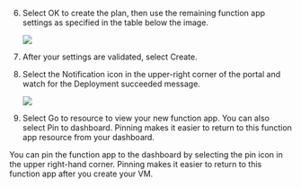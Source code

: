 6. Select OK to create the plan, then use the remaining function app settings as specified in the table below the image.

    ![](https://github.com/fenago/katacoda-scenarios/raw/master/azure-functions/azure-functions-virtual-network/steps/2/4.png)

7. After your settings are validated, select Create.

8. Select the Notification icon in the upper-right corner of the portal and watch for the Deployment succeeded message.

    ![](https://github.com/fenago/katacoda-scenarios/raw/master/azure-functions/azure-functions-virtual-network/steps/2/5.png)

9. Select Go to resource to view your new function app. You can also select Pin to dashboard. Pinning makes it easier to return to this function app resource from your dashboard.

You can pin the function app to the dashboard by selecting the pin icon in the upper right-hand corner. Pinning makes it easier to return to this function app after you create your VM.